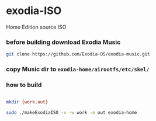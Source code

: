 # exodia-ISO
Home Edition source ISO

### before building download Exodia Music
```bash
git clone https://github.com/Exodia-OS/exodia-music.git

```
### copy Music dir to `exodia-home/airootfs/etc/skel/`

### how to build 

~~~bash

mkdir {work,out} 

sudo ./makeExodiaISO -v -w work -o out exodia-home 

~~~
